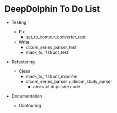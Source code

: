 # DeepDolphin To Do List

- Testing
    - Fix
        - set_to_contour_converter_test
    - Write
        - dicom_series_parser_test
        - mask_to_rtstruct_test

- Refactoring
    - Clean
        - mask_to_rtstruct_exporter
        - dicom_series_parser + dicom_study_parser
            - abstract duplicate code
    
- Documentation
    - Contouring
